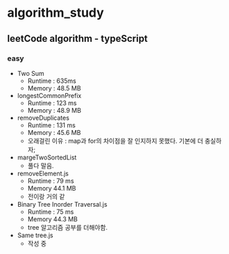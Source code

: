 # algorithm_study

## leetCode algorithm - typeScript

### easy

 - Two Sum
    - Runtime : 635ms
    - Memory : 48.5 MB
- longestCommonPrefix
   - Runtime : 123 ms
   - Memory : 48.9 MB
- removeDuplicates
   - Runtime : 131 ms
   - Memory : 45.6 MB
   - 오래걸린 이유 : map과 for의 차이점을 잘 인지하지 못했다. 기본에 더 충실하자;
- margeTwoSortedList
   - 풀다 말음.
- removeElement.js
   - Runtime : 79 ms
   - Memory 44.1 MB
   - 전이랑 거의 같 
- Binary Tree Inorder Traversal.js
   - Runtime : 75 ms
   - Memory 44.3 MB
   - tree 알고리즘 공부를 더해야함.
- Same tree.js
   - 작성 중